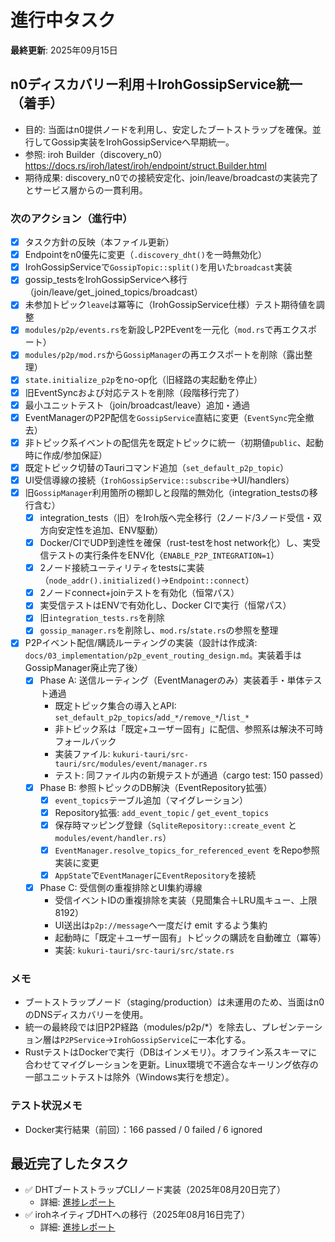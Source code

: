 # 進行中タスク

**最終更新**: 2025年09月15日

## n0ディスカバリー利用＋IrohGossipService統一（着手）
- 目的: 当面はn0提供ノードを利用し、安定したブートストラップを確保。並行してGossip実装をIrohGossipServiceへ早期統一。
- 参照: iroh Builder（discovery_n0）https://docs.rs/iroh/latest/iroh/endpoint/struct.Builder.html
- 期待成果: discovery_n0での接続安定化、join/leave/broadcastの実装完了とサービス層からの一貫利用。

### 次のアクション（進行中）
- [x] タスク方針の反映（本ファイル更新）
- [x] Endpointをn0優先に変更（`.discovery_dht()`を一時無効化）
- [x] IrohGossipServiceで`GossipTopic::split()`を用いた`broadcast`実装
- [x] gossip_testsをIrohGossipServiceへ移行（join/leave/get_joined_topics/broadcast）
- [x] 未参加トピック`leave`は冪等に（IrohGossipService仕様）テスト期待値を調整
- [x] `modules/p2p/events.rs`を新設しP2PEventを一元化（`mod.rs`で再エクスポート）
- [x] `modules/p2p/mod.rs`から`GossipManager`の再エクスポートを削除（露出整理）
- [x] `state.initialize_p2p`をno-op化（旧経路の実起動を停止）
- [x] 旧EventSyncおよび対応テストを削除（段階移行完了）
- [x] 最小ユニットテスト（join/broadcast/leave）追加・通過
- [x] EventManagerのP2P配信を`GossipService`直結に変更（`EventSync`完全撤去）
- [x] 非トピック系イベントの配信先を既定トピックに統一（初期値`public`、起動時に作成/参加保証）
- [x] 既定トピック切替のTauriコマンド追加（`set_default_p2p_topic`）
- [x] UI受信導線の接続（`IrohGossipService::subscribe`→UI/handlers）
- [x] 旧`GossipManager`利用箇所の棚卸しと段階的無効化（integration_testsの移行含む）
  - [x] integration_tests（旧）をIroh版へ完全移行（2ノード/3ノード受信・双方向安定性を追加、ENV駆動）
  - [x] Docker/CIでUDP到達性を確保（rust-testをhost network化）し、実受信テストの実行条件をENV化（`ENABLE_P2P_INTEGRATION=1`）
  - [x] 2ノード接続ユーティリティをtestsに実装（`node_addr().initialized()`→`Endpoint::connect`）
  - [x] 2ノードconnect+joinテストを有効化（恒常パス）
  - [x] 実受信テストはENVで有効化し、Docker CIで実行（恒常パス）
  - [x] 旧`integration_tests.rs`を削除
  - [x] `gossip_manager.rs`を削除し、`mod.rs`/`state.rs`の参照を整理
- [x] P2Pイベント配信/購読ルーティングの実装（設計は作成済: `docs/03_implementation/p2p_event_routing_design.md`。実装着手はGossipManager廃止完了後）
  - [x] Phase A: 送信ルーティング（EventManagerのみ）実装着手・単体テスト通過
    - 既定トピック集合の導入とAPI: `set_default_p2p_topics`/`add_*/remove_*`/`list_*`
    - 非トピック系は「既定+ユーザー固有」に配信、参照系は解決不可時フォールバック
    - 実装ファイル: `kukuri-tauri/src-tauri/src/modules/event/manager.rs`
    - テスト: 同ファイル内の新規テストが通過（cargo test: 150 passed）
  - [x] Phase B: 参照トピックのDB解決（EventRepository拡張）
    - [x] `event_topics`テーブル追加（マイグレーション）
    - [x] Repository拡張: `add_event_topic` / `get_event_topics`
    - [x] 保存時マッピング登録（`SqliteRepository::create_event` と `modules/event/handler.rs`）
    - [x] `EventManager.resolve_topics_for_referenced_event` をRepo参照実装に変更
    - [x] `AppState`で`EventManager`に`EventRepository`を接続
  - [x] Phase C: 受信側の重複排除とUI集約導線
    - 受信イベントIDの重複排除を実装（見聞集合＋LRU風キュー、上限8192）
    - UI送出は`p2p://message`へ一度だけ emit するよう集約
    - 起動時に「既定＋ユーザー固有」トピックの購読を自動確立（冪等）
    - 実装: `kukuri-tauri/src-tauri/src/state.rs`

### メモ
- ブートストラップノード（staging/production）は未運用のため、当面はn0のDNSディスカバリーを使用。
- 統一の最終段では旧P2P経路（modules/p2p/*）を除去し、プレゼンテーション層は`P2PService`→`IrohGossipService`に一本化する。
- RustテストはDockerで実行（DBはインメモリ）。オフライン系スキーマに合わせてマイグレーションを更新。Linux環境で不適合なキーリング依存の一部ユニットテストは除外（Windows実行を想定）。

### テスト状況メモ
- Docker実行結果（前回）：166 passed / 0 failed / 6 ignored

## 最近完了したタスク
- ✅ DHTブートストラップCLIノード実装（2025年08月20日完了）
  - 詳細: [進捗レポート](../../progressReports/2025-08-20_dht-bootstrap-cli-node.md)
- ✅ irohネイティブDHTへの移行（2025年08月16日完了）
  - 詳細: [進捗レポート](../../progressReports/2025-08-16_iroh-dht-migration.md)
